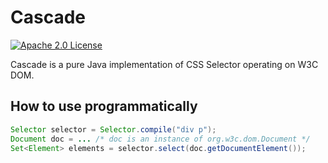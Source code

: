 # Cascade
[![Apache 2.0 License](https://img.shields.io/:license-Apache%202.0-blue.svg)](https://www.apache.org/licenses/LICENSE-2.0
)

Cascade is a pure Java implementation of CSS Selector operating on W3C DOM.

## How to use programmatically

```java
Selector selector = Selector.compile("div p");
Document doc = ... /* doc is an instance of org.w3c.dom.Document */
Set<Element> elements = selector.select(doc.getDocumentElement());
```
